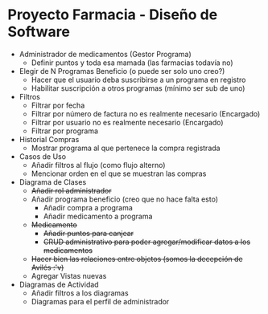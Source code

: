 # Proyecto Farmacia - Diseño de Software

- Administrador de medicamentos (Gestor Programa)
  - Definir puntos y toda esa mamada (las farmacias todavía no)
- Elegir de N Programas Beneficio (o puede ser solo uno creo?)
  - Hacer que el usuario deba suscribirse a un programa en registro
  - Habilitar suscripción a otros programas (mínimo ser sub de uno)
- Filtros
  - Filtrar por fecha
  - Filtrar por número de factura no es realmente necesario (Encargado)
  - Filtrar por usuario no es realmente necesario (Encargado)
  - Filtrar por programa
- Historial Compras
  - Mostrar programa al que pertenece la compra registrada
- Casos de Uso
  - Añadir filtros al flujo (como flujo alterno)
  - Mencionar orden en el que se muestran las compras
- Diagrama de Clases
  - ~~Añadir rol administrador~~
  - Añadir programa beneficio (creo que no hace falta esto)
    - Añadir compra a programa
    - Añadir medicamento a programa
  - ~~Medicamento~~
    - ~~Añadir puntos para canjear~~
    - ~~CRUD administrativo para poder agregar/modificar datos a los medicamentos~~
  - ~~Hacer bien las relaciones entre objetos (somos la decepción de Avilés :'v)~~
  - Agregar Vistas nuevas
- Diagramas de Actividad
  - Añadir filtros a los diagramas
  - Diagramas para el perfil de administrador
